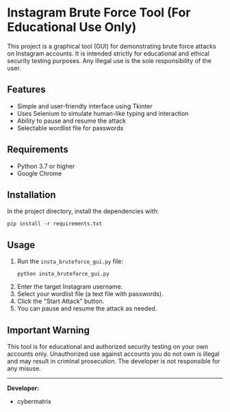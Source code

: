 # Instagram Brute Force Tool (For Educational Use Only)

This project is a graphical tool (GUI) for demonstrating brute force attacks on Instagram accounts. It is intended strictly for educational and ethical security testing purposes. Any illegal use is the sole responsibility of the user.

## Features
- Simple and user-friendly interface using Tkinter
- Uses Selenium to simulate human-like typing and interaction
- Ability to pause and resume the attack
- Selectable wordlist file for passwords

## Requirements
- Python 3.7 or higher
- Google Chrome

## Installation
In the project directory, install the dependencies with:

```
pip install -r requirements.txt
```

## Usage
1. Run the `insta_bruteforce_gui.py` file:
   ```
   python insta_bruteforce_gui.py
   ```
2. Enter the target Instagram username.
3. Select your wordlist file (a text file with passwords).
4. Click the "Start Attack" button.
5. You can pause and resume the attack as needed.

## Important Warning
This tool is for educational and authorized security testing on your own accounts only. Unauthorized use against accounts you do not own is illegal and may result in criminal prosecution. The developer is not responsible for any misuse.

---

**Developer:**
- cybermatrix 
